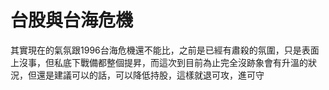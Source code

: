 # 台股與台海危機
其實現在的氣氛跟1996台海危機還不能比，之前是已經有肅殺的氛圍，只是表面上沒事，但私底下戰備都整個提昇，而這次到目前為止完全沒跡象會有升溫的狀況，但還是建議可以的話，可以降低持股，這樣就退可攻，進可守